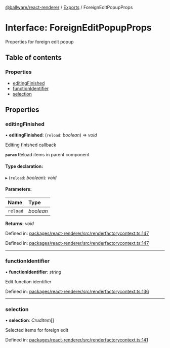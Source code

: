 [@ballware/react-renderer](../README.md) / [Exports](../modules.md) / ForeignEditPopupProps

# Interface: ForeignEditPopupProps

Properties for foreign edit popup

## Table of contents

### Properties

- [editingFinished](foreigneditpopupprops.md#editingfinished)
- [functionIdentifier](foreigneditpopupprops.md#functionidentifier)
- [selection](foreigneditpopupprops.md#selection)

## Properties

### editingFinished

• **editingFinished**: (`reload`: *boolean*) => *void*

Editing finished callback

**`param`** Reload items in parent component

#### Type declaration:

▸ (`reload`: *boolean*): *void*

#### Parameters:

Name | Type |
:------ | :------ |
`reload` | *boolean* |

**Returns:** *void*

Defined in: [packages/react-renderer/src/renderfactorycontext.ts:147](https://github.com/ballware/ballware-client/blob/5f55ce4/packages/react-renderer/src/renderfactorycontext.ts#L147)

Defined in: [packages/react-renderer/src/renderfactorycontext.ts:147](https://github.com/ballware/ballware-client/blob/5f55ce4/packages/react-renderer/src/renderfactorycontext.ts#L147)

___

### functionIdentifier

• **functionIdentifier**: *string*

Edit function identifier

Defined in: [packages/react-renderer/src/renderfactorycontext.ts:136](https://github.com/ballware/ballware-client/blob/5f55ce4/packages/react-renderer/src/renderfactorycontext.ts#L136)

___

### selection

• **selection**: *CrudItem*[]

Selected items for foreign edit

Defined in: [packages/react-renderer/src/renderfactorycontext.ts:141](https://github.com/ballware/ballware-client/blob/5f55ce4/packages/react-renderer/src/renderfactorycontext.ts#L141)
